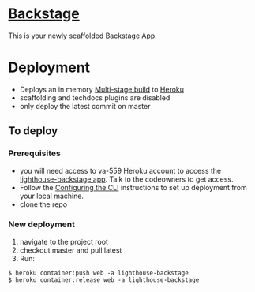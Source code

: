 # [Backstage](https://backstage.io)

This is your newly scaffolded Backstage App.

# Deployment

- Deploys an in memory [Multi-stage build](https://backstage.io/docs/deployment/docker#multi-stage-build) to [Heroku](https://lighthouse-backstage.herokuapp.com/catalog)
- scaffolding and techdocs plugins are disabled
- only deploy the latest commit on master

## To deploy

### Prerequisites

- you will need access to va-559 Heroku account to access the [lighthouse-backstage app](https://dashboard.heroku.com/apps/lighthouse-backstage). Talk to the codeowners to get access.
- Follow the [Configuring the CLI](https://backstage.io/docs/deployment/heroku#configuring-the-cli) instructions to set up deployment from your local machine.
- clone the repo

### New deployment

1. navigate to the project root
2. checkout master and pull latest
3. Run:

```
$ heroku container:push web -a lighthouse-backstage
$ heroku container:release web -a lighthouse-backstage
```


